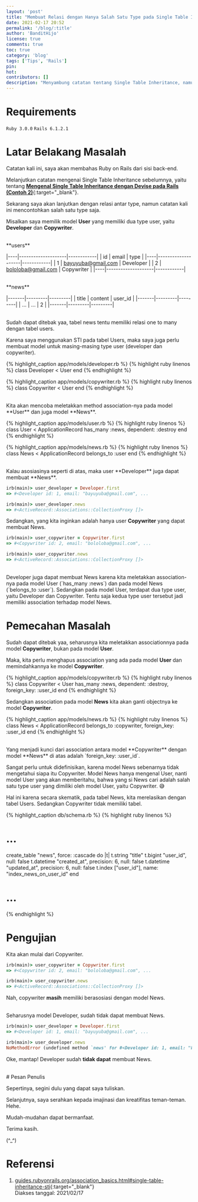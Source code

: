 ```yaml
---
layout: 'post'
title: "Membuat Relasi dengan Hanya Salah Satu Type pada Single Table Inheritance Model di Rails"
date: 2021-02-17 20:52
permalink: '/blog/:title'
author: 'BanditHijo'
license: true
comments: true
toc: true
category: 'blog'
tags: ['Tips', 'Rails']
pin:
hot:
contributors: []
description: "Menyambung catatan tentang Single Table Inheritance, namun kali ini mengenai relasi salah satu type dari model yang dipasang STI."
---
```


# Requirements

`Ruby 3.0.0` `Rails 6.1.2.1`

# Latar Belakang Masalah

Catatan kali ini, saya akan membahas Ruby on Rails dari sisi back-end.

Melanjutkan catatan mengenai Single Table Inheritance sebelumnya, yaitu tentang [**Mengenal Single Table Inheritance dengan Devise pada Rails (Contoh 2)**](/blog/rails-single-table-inheritance-dengan-devise-contoh-2){:target="_blank"}.

Sekarang saya akan lanjutkan dengan relasi antar type, namun catatan kali ini mencontohkan salah satu type saja.

Misalkan saya memilik model **User** yang memiliki dua type user, yaitu **Developer** dan **Copywriter**.

<br>
**users**

|----|--------------------|------------|
| id | email              | type       |
|----|--------------------|------------|
| 1  | bayuyuba@gmail.com | Developer  |
| 2  | bololoba@gmail.com | Copywriter |
|----|--------------------|------------|

<br>
**news**

|-------|---------|---------|
| title | content | user_id |
|-------|---------|---------|
| ...   | ...     | 2       |
|-------|---------|---------|

<br>
Sudah dapat ditebak yaa, tabel news tentu memiliki relasi one to many dengan tabel users.

Karena saya menggunakan STI pada tabel Users, maka saya juga perlu membuat model untuk masing-masing type user (developer dan copywriter).

{% highlight_caption app/models/developer.rb %}
{% highlight ruby linenos %}
class Developer < User
end
{% endhighlight %}

{% highlight_caption app/models/copywriter.rb %}
{% highlight ruby linenos %}
class Copywriter < User
end
{% endhighlight %}

<br>
Kita akan mencoba meletakkan method association-nya pada model **User** dan juga model **News**.

{% highlight_caption app/models/user.rb %}
{% highlight ruby linenos %}
class User < ApplicationRecord
  has_many :news, dependent: :destroy
end
{% endhighlight %}

{% highlight_caption app/models/news.rb %}
{% highlight ruby linenos %}
class News < ApplicationRecord
  belongs_to :user
end
{% endhighlight %}

<br>
Kalau asosiasinya seperti di atas, maka user **Developer** juga dapat membuat **News**.

```ruby
irb(main)> user_developer = Developer.first
=> #<Developer id: 1, email: "bayuyuba@gmail.com", ...

irb(main)> user_developer.news
=> #<ActiveRecord::Associations::CollectionProxy []>
```

Sedangkan, yang kita inginkan adalah hanya user **Copywriter** yang dapat membuat News.

```ruby
irb(main)> user_copywriter = Copywriter.first
=> #<Copywriter id: 2, email: "bololoba@gmail.com", ...

irb(main)> user_copywriter.news
=> #<ActiveRecord::Associations::CollectionProxy []>
```

<br>
Developer juga dapat membuat News karena kita meletakkan association-nya pada model User (`has_many :news`) dan pada model News (`belongs_to :user`). Sedangkan pada model User, terdapat dua type user, yaitu Developer dan Copywriter. Tentu saja kedua type user tersebut jadi memiliki association terhadap model News.

# Pemecahan Masalah

Sudah dapat ditebak yaa, seharusnya kita meletakkan associationnya pada model **Copywriter**, bukan pada model **User**.

Maka, kita perlu menghapus association yang ada pada model **User** dan memindahkannya ke model **Copywriter**.

{% highlight_caption app/models/copywriter.rb %}
{% highlight ruby linenos %}
class Copywriter < User
  has_many :news, dependent: :destroy, foreign_key: :user_id
end
{% endhighlight %}

Sedangkan association pada model **News** kita akan ganti objectnya ke model **Copywriter**.

{% highlight_caption app/models/news.rb %}
{% highlight ruby linenos %}
class News < ApplicationRecord
  belongs_to :copywriter, foreign_key: :user_id
end
{% endhighlight %}

<br>
Yang menjadi kunci dari association antara model **Copywriter** dengan model **News** di atas adalah `foreign_key: :user_id`.

Sangat perlu untuk didefinisikan, karena model News sebenarnya tidak mengetahui siapa itu Copywriter. Model News hanya mengenal User, nanti model User yang akan memberitahu, bahwa yang si News cari adalah salah satu type user yang dimiliki oleh model User, yaitu Copywriter. 😅

Hal ini karena secara skematik, pada tabel News, kita merelasikan dengan tabel Users. Sedangkan Copywriter tidak memiliki tabel.

{% highlight_caption db/schema.rb %}
{% highlight ruby linenos %}
# ...

  create_table "news", force: :cascade do |t|
    t.string   "title"
    t.bigint   "user_id",    null: false
    t.datetime "created_at", precision: 6, null: false
    t.datetime "updated_at", precision: 6, null: false
    t.index    ["user_id"],  name: "index_news_on_user_id"
  end

# ...
{% endhighlight %}

# Pengujian

Kita akan mulai dari Copywriter.

```ruby
irb(main)> user_copywriter = Copywriter.first
=> #<Copywriter id: 2, email: "bololoba@gmail.com", ...

irb(main)> user_copywriter.news
=> #<ActiveRecord::Associations::CollectionProxy []>
```

Nah, copywriter **masih** memiliki berasosiasi dengan model News.


<br>
Seharusnya model Developer, sudah tidak dapat membuat News.

```ruby
irb(main)> user_developer = Developer.first
=> #<Developer id: 1, email: "bayuyuba@gmail.com", ...

irb(main)> user_developer.news
NoMethodError (undefined method `news' for #<Developer id: 1, email: "bayuyuba@gmail.com", ...">)
```

Oke, mantap! Developer sudah **tidak dapat** membuat News.





<br>
# Pesan Penulis

Sepertinya, segini dulu yang dapat saya tuliskan.

Selanjutnya, saya serahkan kepada imajinasi dan kreatifitas teman-teman. Hehe.

Mudah-mudahan dapat bermanfaat.

Terima kasih.

(^_^)




# Referensi

1. [guides.rubyonrails.org/association_basics.html#single-table-inheritance-sti](https://guides.rubyonrails.org/association_basics.html#single-table-inheritance-sti){:target="_blank"}
<br>Diakses tanggal: 2021/02/17
